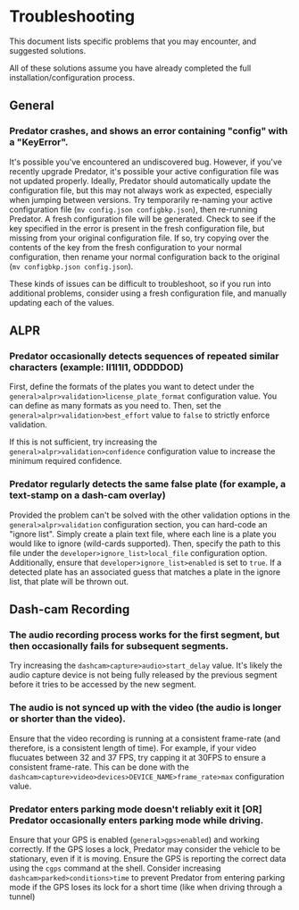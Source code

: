 # Troubleshooting

This document lists specific problems that you may encounter, and suggested solutions.

All of these solutions assume you have already completed the full installation/configuration process.


## General

### Predator crashes, and shows an error containing "config" with a "KeyError".

It's possible you've encountered an undiscovered bug. However, if you've recently upgrade Predator, it's possible your active configuration file was not updated properly. Ideally, Predator should automatically update the configuration file, but this may not always work as expected, especially when jumping between versions. Try temporarily re-naming your active configuration file (`mv config.json configbkp.json`), then re-running Predator. A fresh configuration file will be generated. Check to see if the key specified in the error is present in the fresh configuration file, but missing from your original configuration file. If so, try copying over the contents of the key from the fresh configuration to your normal configuration, then rename your normal configuration back to the original (`mv configbkp.json config.json`).

These kinds of issues can be difficult to troubleshoot, so if you run into additional problems, consider using a fresh configuration file, and manually updating each of the values.


## ALPR

### Predator occasionally detects sequences of repeated similar characters (example: II1I1I1, ODDDDOD)

First, define the formats of the plates you want to detect under the `general>alpr>validation>license_plate_format` configuration value. You can define as many formats as you need to. Then, set the `general>alpr>validation>best_effort` value to `false` to strictly enforce validation.

If this is not sufficient, try increasing the `general>alpr>validation>confidence` configuration value to increase the minimum required confidence.

### Predator regularly detects the same false plate (for example, a text-stamp on a dash-cam overlay)

Provided the problem can't be solved with the other validation options in the `general>alpr>validation` configuration section, you can hard-code an "ignore list". Simply create a plain text file, where each line is a plate you would like to ignore (wild-cards supported). Then, specify the path to this file under the `developer>ignore_list>local_file` configuration option. Additionally, ensure that `developer>ignore_list>enabled` is set to `true`. If a detected plate has an associated guess that matches a plate in the ignore list, that plate will be thrown out.


## Dash-cam Recording

### The audio recording process works for the first segment, but then occasionally fails for subsequent segments.

Try increasing the `dashcam>capture>audio>start_delay` value. It's likely the audio capture device is not being fully released by the previous segment before it tries to be accessed by the new segment.


### The audio is not synced up with the video (the audio is longer or shorter than the video).

Ensure that the video recording is running at a consistent frame-rate (and therefore, is a consistent length of time). For example, if your video flucuates between 32 and 37 FPS, try capping it at 30FPS to ensure a consistent frame-rate. This can be done with the `dashcam>capture>video>devices>DEVICE_NAME>frame_rate>max` configuration value.


### Predator enters parking mode doesn't reliably exit it [OR] Predator occasionally enters parking mode while driving.

Ensure that your GPS is enabled (`general>gps>enabled`) and working correctly. If the GPS loses a lock, Predator may consider the vehicle to be stationary, even if it is moving. Ensure the GPS is reporting the correct data using the `cgps` command at the shell. Consider increasing `dashcam>parked>conditions>time` to prevent Predator from entering parking mode if the GPS loses its lock for a short time (like when driving through a tunnel)
